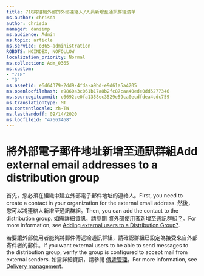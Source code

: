 ```yaml
---
title: 718將組織外部的外部連絡人/人員新增至通訊群組清單
ms.author: chrisda
author: chrisda
manager: dansimp
ms.audience: Admin
ms.topic: article
ms.service: o365-administration
ROBOTS: NOINDEX, NOFOLLOW
localization_priority: Normal
ms.collection: Adm_O365
ms.custom:
- "718"
- "3"
ms.assetid: e6d64379-2dd9-4fda-a9bd-e9d61a5a4205
ms.openlocfilehash: e9860a3c061b17a8b2fc87caa40ede0dd5277346
ms.sourcegitcommit: c6692ce0fa1358ec3529e59ca0ecdfdea4cdc759
ms.translationtype: MT
ms.contentlocale: zh-TW
ms.lasthandoff: 09/14/2020
ms.locfileid: "47663468"
---
```

# <a name="add-external-email-addresses-to-a-distribution-group"></a><span data-ttu-id="95f60-102">將外部電子郵件地址新增至通訊群組</span><span class="sxs-lookup"><span data-stu-id="95f60-102">Add external email addresses to a distribution group</span></span>

<span data-ttu-id="95f60-103">首先，您必須在組織中建立外部電子郵件地址的連絡人。</span><span class="sxs-lookup"><span data-stu-id="95f60-103">First, you need to create a contact in your organization for the external email address.</span></span> <span data-ttu-id="95f60-104">然後，您可以將連絡人新增至通訊群組。</span><span class="sxs-lookup"><span data-stu-id="95f60-104">Then, you can add the contact to the distribution group.</span></span> <span data-ttu-id="95f60-105">如需詳細資訊，請參閱 [將外部使用者新增至通訊群組？](https://support.office.com/client/caa0f310-0bb7-48e3-8ad2-cb358b53bbba)。</span><span class="sxs-lookup"><span data-stu-id="95f60-105">For more information, see [Adding external users to a Distribution Group?](https://support.office.com/client/caa0f310-0bb7-48e3-8ad2-cb358b53bbba).</span></span>

<span data-ttu-id="95f60-106">若要讓外部使用者能夠將郵件傳送給通訊群組，請確認群組已設定為接受來自外部寄件者的郵件。</span><span class="sxs-lookup"><span data-stu-id="95f60-106">If you want external users to be able to send messages to the distribution group, verify the group is configured to accept mail from external senders.</span></span> <span data-ttu-id="95f60-107">如需詳細資訊，請參閱 [傳遞管理](https://technet.microsoft.com/library/bb124513.aspx#deliverymanagement)。</span><span class="sxs-lookup"><span data-stu-id="95f60-107">For more information, see [Delivery management](https://technet.microsoft.com/library/bb124513.aspx#deliverymanagement).</span></span>
